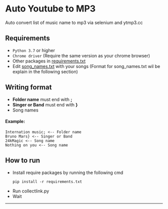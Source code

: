 Auto Youtube to MP3
===================
Auto convert list of music name to mp3 via selenium and ytmp3.cc

Requirements
---------
  * `Python 3.7` or higher
  * `Chrome driver` (Require the same version as your chrome browser)
  * Other packages in [requirements.txt](requirements.txt)
  * Edit [song_names.txt](music/song_names.txt) with your songs (Format for song_names.txt wil be explain in the following section)
   
 Writing format
 --------
 - **Folder name** must end with **;**
 - **Singer or Band** must end with **}** 
 - Song names  
 
 #### Example:
    Internation music; <-- Folder name
    Bruno Mars} <-- Singer or Band
    24kMagic <-- Song name
    Nothing on you <-- Song name
  
 How to run
 --------
 - Install require packages by running the following cmd
    ```
    pip install -r requirements.txt
    ```
 - Run collectlink.py
 - Wait
 --------
     